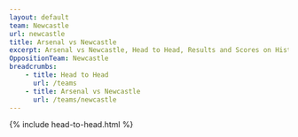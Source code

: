 ```yaml
---
layout: default
team: Newcastle
url: newcastle
title: Arsenal vs Newcastle
excerpt: Arsenal vs Newcastle, Head to Head, Results and Scores on History of Arsenal Football Club
OppositionTeam: Newcastle
breadcrumbs:
    - title: Head to Head
      url: /teams
    - title: Arsenal vs Newcastle
      url: /teams/newcastle
---
```


{% include head-to-head.html %}
